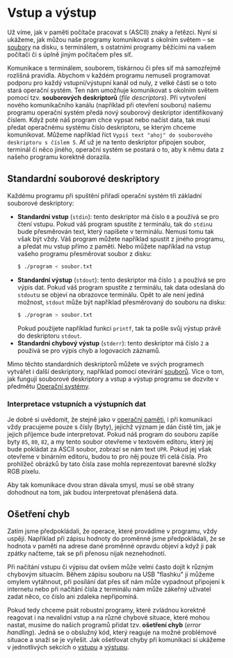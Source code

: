 # Vstup a výstup
Už víme, jak v paměti počítače pracovat s (ASCII) znaky a řetězci. Nyní si ukážeme, jak můžou naše
programy komunikovat s okolním světem – se [soubory](../soubory.md) na disku, s terminálem, s
ostatními programy běžícími na vašem počítači či s úplně jiným počítačem přes síť.

Komunikace s terminálem, souborem, tiskárnou či přes síť má samozřejmě rozlišná pravidla. Abychom v
každém programu nemuseli programovat podporu pro každý vstupní/výstupní kanál od nuly, z velké části
se o toto stará operační systém. Ten nám umožňuje komunikovat s okolním světem pomocí tzv.
**souborových deskriptorů** (*file descriptors*). Při vytvoření nového komunikačního kanálu
(například při otevření souboru) našemu programu operační systém předá nový souborový deskriptor
identifikovaný číslem. Když poté náš program chce vypsat nebo načíst data, tak musí předat operačnému
systému číslo deskriptoru, se kterým chceme komunikovat. Můžeme například říct `Vypiš text "ahoj" do
souborového deskriptoru s číslem 5`. Ať už je na tento deskriptor připojen soubor, terminál či něco
jiného, operační systém se postará o to, aby k němu data z našeho programu korektně dorazila.

## Standardní souborové deskriptory
Každému programu při spuštění přiřadí operační systém tři základní souborové deskriptory:
- **Standardní vstup** (`stdin`): tento deskriptor má číslo `0` a používá se pro čtení vstupu.
Pokud váš program spustíte z terminálu, tak do `stdin`u bude přesměrován text, který napíšete v
terminálu. Nemusí tomu tak však být vždy. Váš program můžete například spustit z jiného programu, a
předat mu vstup přímo z paměti. Nebo můžete například na vstup vašeho programu přesměrovat soubor z
disku:
    ```bash
    $ ./program < soubor.txt
    ```
- **Standardní výstup** (`stdout`): tento deskriptor má číslo `1` a používá se pro výpis dat. Pokud
váš program spustíte z terminálu, tak data odeslaná do `stdout`u se objeví na obrazovce terminálu.
Opět to ale není jediná možnost, `stdout` může být například přesměrovaný do souboru na disku:
    ```bash
    $ ./program > soubor.txt
    ```
    Pokud použijete například funkci `printf`, tak ta pošle svůj výstup právě do deskriptoru `stdout`.
- **Standardní chybový výstup** (`stderr`): tento deskriptor má číslo `2` a používá se pro výpis
chyb a logovacích záznamů.

Mimo těchto standardních deskriptorů můžete ve svých programech vytvářet i další deskriptory,
například pomocí otevírání [souborů](../soubory.md). Více o tom, jak fungují souborové deskriptory
a vstup a výstup programu se dozvíte v předmětu
[Operační systémy](http://poli.cs.vsb.cz/edu/osy/osnova.html).

### Interpretace vstupních a výstupních dat
Je dobré si uvědomit, že stejně jako v [operační paměti](../../uvod/pamet.md), i při komunikaci vždy
pracujeme pouze s čísly (byty), jejichž význam je dán čistě tím, jak je jejich příjemce bude interpretovat.
Pokud náš program do souboru zapíše byty `85`, `80`, `82`, a my tento soubor otevřeme v textovém
editoru, který jej bude pokládat za ASCII soubor, zobrazí se nám text `UPR`. Pokud jej však otevřeme
v binárním editoru, budou to pro něj pouze tři celá čísla. Pro prohlížeč obrázků by tato čísla zase
mohla reprezentovat barevné složky RGB pixelu.

Aby tak komunikace dvou stran dávala smysl, musí se obě strany dohodnout na tom, jak budou
interpretovat přenášená data. 

## Ošetření chyb
Zatím jsme předpokládali, že operace, které provádíme v programu, vždy uspějí. Například při zápisu
hodnoty do proměnné jsme předpokládali, že se hodnota v paměti na adrese dané proměnné opravdu objeví
a když ji pak zpátky načteme, tak se při přenosu nijak neznehodnotí.

Při načítání vstupu či výpisu dat ovšem může velmi často dojít k různým chybovým situacím.
Během zápisu souboru na USB "flashku" ji můžeme omylem vytáhnout, při posílání dat přes síť nám může
vypadnout připojení k internetu nebo při načítání čísla z terminálu nám může zákeřný uživatel zadat
něco, co číslo ani zdaleka nepřipomíná.

Pokud tedy chceme psát robustní programy, které zvládnou korektně reagovat i na nevalidní vstup a
na různé chybové situace, které mohou nastat, musíme do našich programů přidat tzv.
**ošetření chyb** (*error handling*). Jedná se o obslužný kód, který reaguje na možné problémové
situace a snaží se je vyřešit. Jak ošetřovat chyby při komunikaci si ukážeme v jednotlivých sekcích
o [vstupu](vstup.md) a [výstupu](vystup.md).
